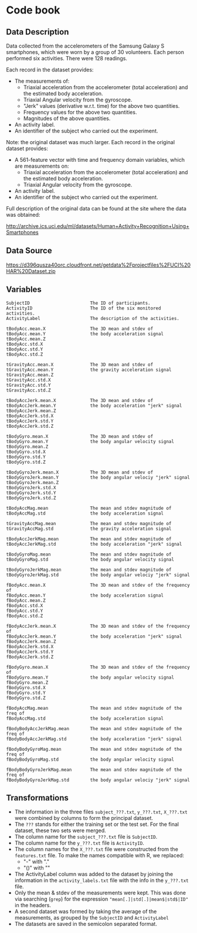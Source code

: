 # Code book

## Data Description

Data collected from the accelerometers of the Samsung Galaxy S smartphones, which were worn by a group of 30 volunteers. Each person performed six activities. There were 128 readings.

Each record in the dataset provides:

* The measurements of:
  - Triaxial acceleration from the accelerometer (total acceleration) and the estimated body acceleration.
  - Triaxial Angular velocity from the gyroscope.
  - "Jerk" values (derivative w.r.t. time) for the above two quantities.
  - Frequency values for the above two quantities.
  - Magnitudes of the above quantities.
* An activity label.
* An identifier of the subject who carried out the experiment. 

Note: the original dataset was much larger. Each record in the original dataset provides:

* A 561-feature vector with time and frequency domain variables, which are measurements on:
  - Triaxial acceleration from the accelerometer (total acceleration) and the estimated body acceleration.
  - Triaxial Angular velocity from the gyroscope.
* An activity label.
* An identifier of the subject who carried out the experiment. 

Full description of the original data can be found at the site where the data was obtained:

http://archive.ics.uci.edu/ml/datasets/Human+Activity+Recognition+Using+Smartphones

## Data Source

https://d396qusza40orc.cloudfront.net/getdata%2Fprojectfiles%2FUCI%20HAR%20Dataset.zip 

## Variables

```
SubjectID                       The ID of participants.
ActivityID                      The ID of the six monitored activities.
ActivityLabel                   The description of the activities.

tBodyAcc.mean.X                 The 3D mean and stdev of
tBodyAcc.mean.Y                 the body acceleration signal
tBodyAcc.mean.Z 
tBodyAcc.std.X 
tBodyAcc.std.Y 
tBodyAcc.std.Z 

tGravityAcc.mean.X              The 3D mean and stdev of 
tGravityAcc.mean.Y              the gravity acceleration signal
tGravityAcc.mean.Z 
tGravityAcc.std.X 
tGravityAcc.std.Y 
tGravityAcc.std.Z 

tBodyAccJerk.mean.X             The 3D mean and stdev of
tBodyAccJerk.mean.Y             the body acceleration "jerk" signal
tBodyAccJerk.mean.Z 
tBodyAccJerk.std.X 
tBodyAccJerk.std.Y 
tBodyAccJerk.std.Z 

tBodyGyro.mean.X                The 3D mean and stdev of 
tBodyGyro.mean.Y                the body angular velocity signal
tBodyGyro.mean.Z 
tBodyGyro.std.X 
tBodyGyro.std.Y 
tBodyGyro.std.Z 

tBodyGyroJerk.mean.X            The 3D mean and stdev of 
tBodyGyroJerk.mean.Y            the body angular velociy "jerk" signal
tBodyGyroJerk.mean.Z 
tBodyGyroJerk.std.X 
tBodyGyroJerk.std.Y 
tBodyGyroJerk.std.Z 

tBodyAccMag.mean                The mean and stdev magnitude of
tBodyAccMag.std                 the body acceleration signal

tGravityAccMag.mean             The mean and stdev magnitude of
tGravityAccMag.std              the gravity acceleration signal

tBodyAccJerkMag.mean            The mean and stdev magnitude of
tBodyAccJerkMag.std             the body acceleration "jerk" signal

tBodyGyroMag.mean               The mean and stdev magnitude of
tBodyGyroMag.std                the body angular velocity signal

tBodyGyroJerkMag.mean           The mean and stdev magnitude of
tBodyGyroJerkMag.std            the body angular velociy "jerk" signal

fBodyAcc.mean.X                 The 3D mean and stdev of the frequency of
fBodyAcc.mean.Y                 the body acceleration signal
fBodyAcc.mean.Z 
fBodyAcc.std.X 
fBodyAcc.std.Y 
fBodyAcc.std.Z 

fBodyAccJerk.mean.X             The 3D mean and stdev of the frequency of
fBodyAccJerk.mean.Y             the body acceleration "jerk" signal
fBodyAccJerk.mean.Z 
fBodyAccJerk.std.X 
fBodyAccJerk.std.Y 
fBodyAccJerk.std.Z 

fBodyGyro.mean.X                The 3D mean and stdev of the frequency of
fBodyGyro.mean.Y                the body angular velocity signal
fBodyGyro.mean.Z 
fBodyGyro.std.X 
fBodyGyro.std.Y 
fBodyGyro.std.Z 

fBodyAccMag.mean                The mean and stdev magnitude of the freq of
fBodyAccMag.std                 the body acceleration signal

fBodyBodyAccJerkMag.mean        The mean and stdev magnitude of the freq of
fBodyBodyAccJerkMag.std         the body acceleration "jerk" signal

fBodyBodyGyroMag.mean           The mean and stdev magnitude of the freq of
fBodyBodyGyroMag.std            the body angular velocity signal

fBodyBodyGyroJerkMag.mean       The mean and stdev magnitude of the freq of
fBodyBodyGyroJerkMag.std        the body angular velociy "jerk" signal
```

## Transformations

* The information in the three files `subject_???.txt`, `y_???.txt`, `X_???.txt` were combined by columns to form the principal dataset.
* The `???` stands for either the training set or the test set. For the final dataset, these two sets were merged.
* The column name for the `subject_???.txt` file is `SubjectID`.
* The column name for the `y_???.txt` file is `ActivityID`.
* The column names for the `X_???.txt` file were constructed from the `features.txt` file. To make the names compatible with R, we replaced:
  - "-" with "."
  - "()" with "<blank>"
* The ActivityLabel column was added to the dataset by joining the information in the `activity_labels.txt` 
file with the info in the `y_???.txt` file.
* Only the mean & stdev of the measurements were kept.  This was done via searching (`grep`) for the expression `"mean[.]|std[.]|mean$|std$|ID"` in the headers.
* A second dataset was formed by taking the average of the measurements, as grouped by the `SubjectID` and `ActivityLabel`
* The datasets are saved in the semicolon separated format.
